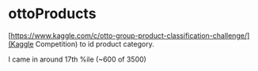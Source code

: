 # ottoProducts
[https://www.kaggle.com/c/otto-group-product-classification-challenge/](Kaggle Competition) to id product category.

I came in around 17th %ile (~600 of 3500)
